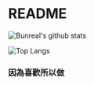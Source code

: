 # README

![Bunreal's github stats](https://github-readme-stats.vercel.app/api?username=Bunreal&theme=graywhite&show_icons=true)

![Top Langs](https://github-readme-stats.vercel.app/api/top-langs/?username=Bunreal&layout=compact&theme=graywhite)

### 因為喜歡所以做
